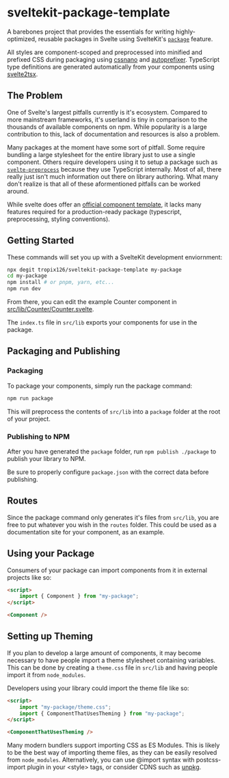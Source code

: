 # sveltekit-package-template

A barebones project that provides the essentials for writing highly-optimized, reusable packages in Svelte using SvelteKit's [`package`](https://kit.svelte.dev/docs#packaging) feature.

All styles are component-scoped and preprocessed into minified and prefixed CSS during packaging using [cssnano](https://cssnano.co/) and [autoprefixer](https://github.com/postcss/autoprefixer). TypeScript type definitions are generated automatically from your components using [svelte2tsx](https://github.com/sveltejs/language-tools/tree/master/packages/svelte2tsx).

## The Problem

One of Svelte's largest pitfalls currently is it's ecosystem. Compared to more mainstream frameworks, it's userland is tiny in comparison to the thousands of available components on npm. While popularity is a large contribution to this, lack of documentation and resources is also a problem.

Many packages at the moment have some sort of pitfall. Some require bundling a large stylesheet for the entire library just to use a single component. Others require developers using it to setup a package such as [`svelte-preprocess`](https://github.com/sveltejs/svelte-preprocess) because they use TypeScript internally. Most of all, there really just isn't much information out there on library authoring. What many don't realize is that all of these aformentioned pitfalls can be worked around.

While svelte does offer an [official component template](https://github.com/sveltejs/component-template), it lacks many features required for a production-ready package (typescript, preprocessing, styling conventions).

## Getting Started

These commands will set you up with a SvelteKit development enviornment:

```bash
npx degit tropix126/sveltekit-package-template my-package
cd my-package
npm install # or pnpm, yarn, etc...
npm run dev
```

From there, you can edit the example Counter component in [src/lib/Counter/Counter.svelte](/src/lib/Counter/Counter.svelte).

The `index.ts` file in `src/lib` exports your components for use in the package.

## Packaging and Publishing

### Packaging

To package your components, simply run the package command:

```bash
npm run package
```

This will preprocess the contents of `src/lib` into a `package` folder at the root of your project.

### Publishing to NPM

After you have generated the `package` folder, run `npm publish ./package` to publish your library to NPM.

Be sure to properly configure `package.json` with the correct data before publishing.

## Routes

Since the package command only generates it's files from `src/lib`, you are free to put whatever you wish in the `routes` folder. This could be used as a documentation site for your component, as an example.

## Using your Package

Consumers of your package can import components from it in external projects like so:
```html
<script>
    import { Component } from "my-package";
</script>

<Component />
```

## Setting up Theming

If you plan to develop a large amount of components, it may become necessary to have people import a theme stylesheet containing variables. This can be done by creating a `theme.css` file in `src/lib` and having people import it from `node_modules`.

Developers using your library could import the theme file like so:
```html
<script>
    import "my-package/theme.css";
    import { ComponentThatUsesTheming } from "my-package";
</script>

<ComponentThatUsesTheming />
```

Many modern bundlers support importing CSS as ES Modules. This is likely to be the best way of importing theme files, as they can be easily resolved from `node_modules`. Alternatively, you can use @import syntax with postcss-import plugin in your \<style> tags, or consider CDNS such as [unpkg](https://unpkg.com/).